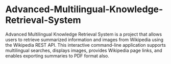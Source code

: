 # Advanced-Multilingual-Knowledge-Retrieval-System
Advanced Multilingual Knowledge Retrieval System is a project that allows users to retrieve summarized information and images from Wikipedia using the Wikipedia REST API. This interactive command-line application supports multilingual searches, displays images, provides Wikipedia page links, and enables exporting summaries to PDF format also.
